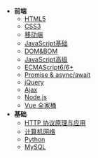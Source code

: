 * **前端**
    * [HTML5](HTML/readme)
    * [CSS3](CSS/readme)
    * [移动端](MobileWebDev/readme)
    * [JavaScript基础](JavaScript/readme)
    * [DOM&BOM](WebApi/readme)
    * [JavaScript高级](JS-Advance/readme)
    * [ECMAScript6/6+](ECMAScript6+/readme)
    * [Promise & async/await](Promise/readme.md)
    * [jQuery](jQuery/readme)
    * [Ajax](Ajax/readme)  
    * [Node.js](Node.js/readme)
    * [Vue 全家桶](vue&vue-router&vuex/readme)
* **基础**
    * [HTTP 协议原理与应用](HTTP/readme)
    * [计算机网络](C-Network/readme)
    * [Python](Python/README.md)
    * [MySQL](MySQL/readme)


